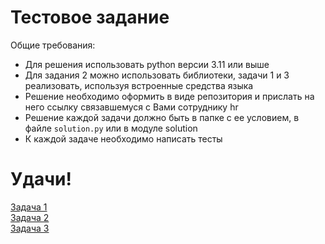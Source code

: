 # Тестовое задание  
Общие требования:
- Для решения использовать python версии 3.11 или выше
- Для задания 2 можно использовать библиотеки, задачи 1 и 3 реализовать, используя встроенные средства языка
- Решение необходимо оформить в виде репозитория и прислать на него ссылку связавшемуся с Вами сотруднику hr
- Решение каждой задачи должно быть в папке с ее условием, в файле `solution.py` или в модуле solution 
- К каждой задаче необходимо написать тесты  
# Удачи!

[Задача 1](Task1/statement.md)   
[Задача 2](Task2/statement.md)   
[Задача 3](Task3/statement.md)   

